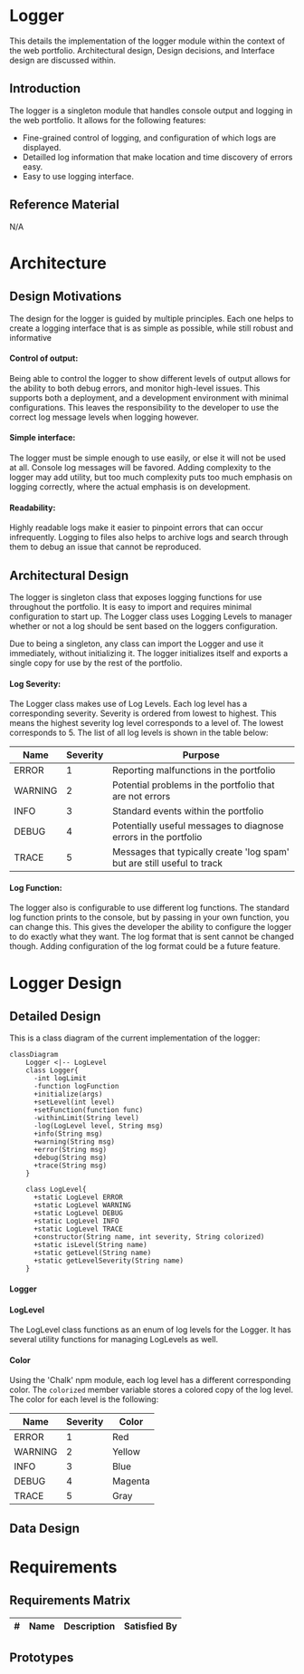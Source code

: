 # Logger
This details the implementation of the logger module within the context of the web portfolio. Architectural design, Design decisions, and Interface design are discussed within.

## Introduction
The logger is a singleton module that handles console output and logging in the web portfolio. It allows for the following features:
 - Fine-grained control of logging, and configuration of which logs are displayed.
 - Detailled log information that make location and time discovery of errors easy.
 - Easy to use logging interface.

## Reference Material
N/A

# Architecture

## Design Motivations
The design for the logger is guided by multiple principles. Each one helps to create a logging interface that is as simple as possible, while still robust and informative

#### Control of output:
Being able to control the logger to show different levels of output allows for the ability to both debug errors, and monitor high-level issues. This supports both a deployment, and a development environment with minimal configurations. This leaves the responsibility to the developer to use the correct log message levels when logging however.

#### Simple interface:
The logger must be simple enough to use easily, or else it will not be used at all. Console log messages will be favored. Adding complexity to the logger may add utility, but too much complexity puts too much emphasis on logging correctly, where the actual emphasis is on development. 

#### Readability:
Highly readable logs make it easier to pinpoint errors that can occur infrequently. Logging to files also helps to archive logs and search through them to debug an issue that cannot be reproduced.

## Architectural Design
The logger is singleton class that exposes logging functions for use throughout the portfolio. It is easy to import and requires minimal configuration to start up. The Logger class uses Logging Levels to manager whether or not a log should be sent based on the loggers configuration. 

Due to being a singleton, any class can import the Logger and use it immediately, without initializing it. The logger initializes itself and exports a single copy for use by the rest of the portfolio. 

#### Log Severity:
The Logger class makes use of Log Levels. Each log level has a corresponding severity. Severity is ordered from lowest to highest. This means the highest severity log level corresponds to a level of. The lowest corresponds to 5. The list of all log levels is shown in the table below:

| Name | Severity | Purpose | 
| --- | --- | --- |
| ERROR | 1 | Reporting malfunctions in the portfolio |
| WARNING | 2 | Potential problems in the portfolio that are not errors |
| INFO | 3 | Standard events within the portfolio |
| DEBUG | 4 | Potentially useful messages to diagnose errors in the portfolio |
| TRACE | 5 | Messages that typically create 'log spam' but are still useful to track |

#### Log Function:
The logger also is configurable to use different log functions. The standard log function prints to the console, but by passing in your own function, you can change this. This gives the developer the ability to configure the logger to do exactly what they want. The log format that is sent cannot be changed though. Adding configuration of the log format could be a future feature.

# Logger Design

## Detailed Design
This is a class diagram of the current implementation of the logger:

```mermaid
classDiagram
    Logger <|-- LogLevel
    class Logger{
      -int logLimit
      -function logFunction
      +initialize(args)
      +setLevel(int level)
      +setFunction(function func)
      -withinLimit(String level)
      -log(LogLevel level, String msg)
      +info(String msg)
      +warning(String msg)
      +error(String msg)
      +debug(String msg)
      +trace(String msg)
    }
    
    class LogLevel{
      +static LogLevel ERROR
      +static LogLevel WARNING
      +static LogLevel DEBUG
      +static LogLevel INFO
      +static LogLevel TRACE
      +constructor(String name, int severity, String colorized)
      +static isLevel(String name)
      +static getLevel(String name)
      +static getLevelSeverity(String name)
    }
```

#### Logger

#### LogLevel
The LogLevel class functions as an enum of log levels for the Logger. It has several utility functions for managing LogLevels as well.

#### Color
Using the 'Chalk' npm module, each log level has a different corresponding color. The `colorized` member variable stores a colored copy of the log level. The color for each level is the following:

| Name | Severity | Color | 
| --- | --- | --- |
| ERROR | 1 | Red |
| WARNING | 2 | Yellow |
| INFO | 3 | Blue |
| DEBUG | 4 | Magenta |
| TRACE | 5 | Gray |


## Data Design

# Requirements

## Requirements Matrix

| # | Name | Description | Satisfied By | 
| --- | --- | --- | --- |

## Prototypes

